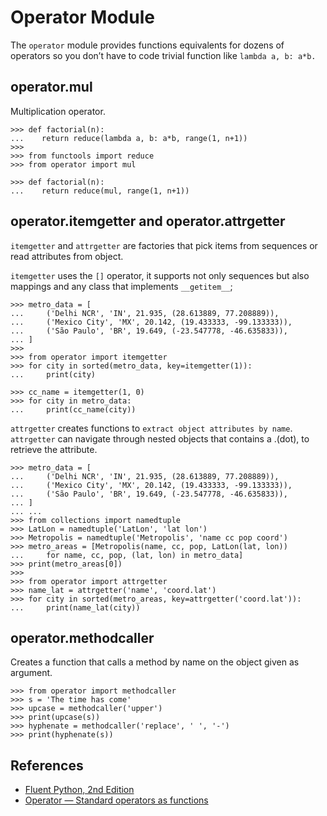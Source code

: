 # Operator Module

The `operator` module provides functions equivalents for dozens of operators so you don’t have to code trivial function like `lambda a, b: a*b.`

## operator.mul

Multiplication operator.

```pycon exec="1" source="console" title="mul_operator.py"
>>> def factorial(n):
...    return reduce(lambda a, b: a*b, range(1, n+1))
>>> 
>>> from functools import reduce
>>> from operator import mul

>>> def factorial(n):
...    return reduce(mul, range(1, n+1))
```

## operator.itemgetter and operator.attrgetter

`itemgetter` and `attrgetter` are factories that pick items from sequences or read attributes from object.

`itemgetter` uses the `[]` operator, it supports not only sequences but also mappings and any class that implements `__getitem__`;

```pycon exec="1" source="console" title="itemgetter.py"
>>> metro_data = [
...     ('Delhi NCR', 'IN', 21.935, (28.613889, 77.208889)),
...     ('Mexico City', 'MX', 20.142, (19.433333, -99.133333)),
...     ('São Paulo', 'BR', 19.649, (-23.547778, -46.635833)),
... ]
>>>
>>> from operator import itemgetter
>>> for city in sorted(metro_data, key=itemgetter(1)):
...     print(city)

>>> cc_name = itemgetter(1, 0)
>>> for city in metro_data:
...     print(cc_name(city))
```

`attrgetter` creates functions to `extract object attributes by name`. `attrgetter` can navigate through nested objects that contains a .(dot), to retrieve the attribute.

```pycon exec="1" source="console" title="attrgetter.py"
>>> metro_data = [
...     ('Delhi NCR', 'IN', 21.935, (28.613889, 77.208889)),
...     ('Mexico City', 'MX', 20.142, (19.433333, -99.133333)),
...     ('São Paulo', 'BR', 19.649, (-23.547778, -46.635833)),
... ]
... ...
>>> from collections import namedtuple
>>> LatLon = namedtuple('LatLon', 'lat lon')  
>>> Metropolis = namedtuple('Metropolis', 'name cc pop coord')  
>>> metro_areas = [Metropolis(name, cc, pop, LatLon(lat, lon))  
...     for name, cc, pop, (lat, lon) in metro_data]
>>> print(metro_areas[0])
>>>
>>> from operator import attrgetter
>>> name_lat = attrgetter('name', 'coord.lat') 
>>> for city in sorted(metro_areas, key=attrgetter('coord.lat')):  
...     print(name_lat(city))
```

## operator.methodcaller

Creates a function that calls a method by name on the object  given as argument.

```pycon exec="1" source="console" title="lambda.py"
>>> from operator import methodcaller
>>> s = 'The time has come'
>>> upcase = methodcaller('upper')
>>> print(upcase(s))
>>> hyphenate = methodcaller('replace', ' ', '-')
>>> print(hyphenate(s))
```

## References

- [Fluent Python, 2nd Edition](https://www.oreilly.com/library/view/fluent-python-2nd/9781492056348/)
- [Operator — Standard operators as functions](https://docs.python.org/3/library/operator.html)
